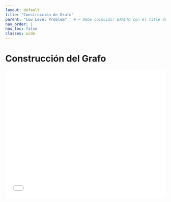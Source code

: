 ```yaml
---
layout: default
title: "Construcción de Grafo"
parent: "Low Level Problem"   # ← Debe coincidir EXACTO con el title del padre
nav_order: 1
has_toc: false
classes: wide
---
```


# Construcción del Grafo

<div class="embed-16x9">
  <iframe src="{{ '/slides/index.html' | relative_url }}" loading="lazy" allowfullscreen></iframe>
</div>
<style>.embed-16x9{position:relative;padding-top:80%}.embed-16x9 iframe{position:absolute;inset:0;width:100%;height:100%;border:0}</style>
